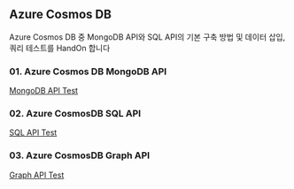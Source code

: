 ## Azure Cosmos DB
Azure Cosmos DB 중 MongoDB API와 SQL API의 기본 구축 방법 및 데이터 삽입, 쿼리 테스트를 HandOn 합니다


### 01. Azure Cosmos DB MongoDB API
[MongoDB API Test](APIs/MongoDBAPI.md)  

### 02. Azure CosmosDB SQL API
[SQL API Test](APIs/SQLAPI.md)  

### 03. Azure CosmosDB Graph API
[Graph API Test](APIs/GraphAPI.md)  